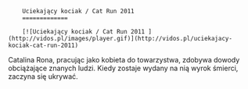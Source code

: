 
        Uciekający kociak / Cat Run 2011 
        =============
        
        [![Uciekający kociak / Cat Run 2011 ](http://vidos.pl/images/player.gif)](http://vidos.pl/uciekajacy-kociak-cat-run-2011)
        
        
 Catalina Rona, pracując jako kobieta do towarzystwa, zdobywa dowody obciążające znanych ludzi. Kiedy zostaje wydany na nią wyrok śmierci, zaczyna się ukrywać.
    